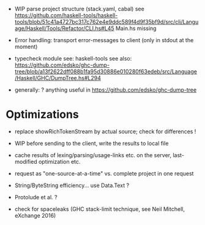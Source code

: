 
* WIP parse project structure (stack.yaml, cabal)
  see https://github.com/haskell-tools/haskell-tools/blob/51c41a4727bc317c762e4e9ddc589f4d9f35bf9d/src/cli/Language/Haskell/Tools/Refactor/CLI.hs#L45
  Main.hs missing

* Error handling: transport error-messages to client (only in stdout at the moment)

* typecheck module
  see: haskell-tools
  see also: https://github.com/edsko/ghc-dump-tree/blob/a13f2622dff088b1fa95d30886e010280f63edeb/src/Language/Haskell/GHC/DumpTree.hs#L294

* generally: ? anything useful in https://github.com/edsko/ghc-dump-tree


Optimizations
=============

* replace showRichTokenStream by actual source; check for differences !

* WIP before sending to the client, write the results to local file

* cache results of lexing/parsing/usage-links etc. on the server, last-modified optimization etc.

* request as "one-source-at-a-time" vs. complete project in one request

* String/ByteString efficiency... use Data.Text ?

* Protolude et al. ?

* check for spaceleaks (GHC stack-limit technique, see Neil Mitchell, eXchange 2016)
